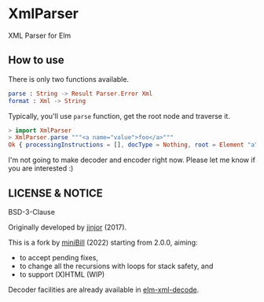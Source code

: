XmlParser
====

XML Parser for Elm

## How to use

There is only two functions available.

```elm
parse : String -> Result Parser.Error Xml
format : Xml -> String
```

Typically, you'll use `parse` function, get the root node and traverse it.

```elm
> import XmlParser
> XmlParser.parse """<a name="value">foo</a>"""
Ok { processingInstructions = [], docType = Nothing, root = Element "a" ([{ name = "name", value = "value" }]) ([Text "foo"]) }
```

I'm not going to make decoder and encoder right now. Please let me know if you are interested :)

## LICENSE & NOTICE

BSD-3-Clause

Originally developed by [jinjor](https://github.com/jinjor) (2017).

This is a fork by [miniBill](https://github.com/miniBill) (2022) starting from 2.0.0, aiming:

* to accept pending fixes,
* to change all the recursions with loops for stack safety, and
* to support (X)HTML (WIP)

Decoder facilities are already available in [elm-xml-decode](https://github.com/ymtszw/elm-xml-decode).
